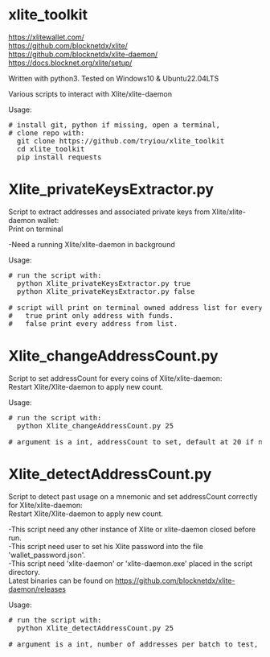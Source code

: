 # xlite_toolkit 

https://xlitewallet.com/ \
https://github.com/blocknetdx/xlite/ \
https://github.com/blocknetdx/xlite-daemon/ \
https://docs.blocknet.org/xlite/setup/

Written with python3.
Tested on Windows10 & Ubuntu22.04LTS

Various scripts to interact with Xlite/xlite-daemon

Usage:
<pre>
# install git, python if missing, open a terminal,
# clone repo with:
  git clone https://github.com/tryiou/xlite_toolkit
  cd xlite_toolkit
  pip install requests
</pre>


# Xlite_privateKeysExtractor.py
Script to extract addresses and associated private keys from Xlite/xlite-daemon wallet:\
Print on terminal

-Need a running Xlite/xlite-daemon in background

Usage:
<pre>
# run the script with:
  python Xlite_privateKeysExtractor.py true
  python Xlite_privateKeysExtractor.py false

# script will print on terminal owned address list for every enabled coins and associated PKs
#   true print only address with funds.
#   false print every address from list.
</pre>

# Xlite_changeAddressCount.py
Script to set addressCount for every coins of Xlite/xlite-daemon:\
Restart Xlite/Xlite-daemon to apply new count.

Usage:
<pre>
# run the script with:
  python Xlite_changeAddressCount.py 25

# argument is a int, addressCount to set, default at 20 if not provided.
</pre>

# Xlite_detectAddressCount.py
Script to detect past usage on a mnemonic and set addressCount correctly for Xlite/xlite-daemon:\
Restart Xlite/Xlite-daemon to apply new count.

-This script need any other instance of Xlite or xlite-daemon closed before run.\
-This script need user to set his Xlite password into the file 'wallet_password.json'.\
-This script need 'xlite-daemon' or 'xlite-daemon.exe' placed in the script directory.\
Latest binaries can be found on 
https://github.com/blocknetdx/xlite-daemon/releases

Usage:
<pre>
# run the script with:
  python Xlite_detectAddressCount.py 25

# argument is a int, number of addresses per batch to test, default at 20 if not provided.
</pre>
